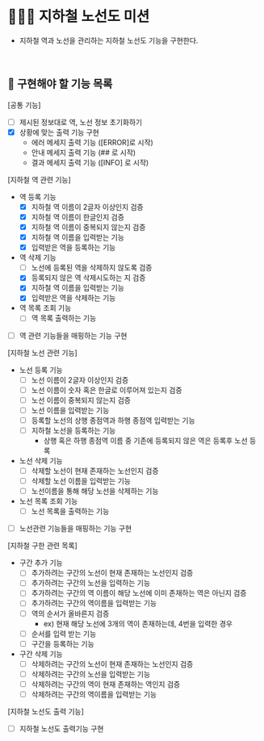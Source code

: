 # 👨🏻‍💻 지하철 노선도 미션
- 지하철 역과 노선을 관리하는 지하철 노선도 기능을 구현한다.

<br>

## 🍚 구현해야 할 기능 목록
[공통 기능]
- [ ] 제시된 정보대로 역, 노선 정보 초기화하기
- [x] 상황에 맞는 출력 기능 구현
    - 에러 메세지 출력 기능 ([ERROR]로 시작)
    - 안내 메세지 출력 기능 (## 로 시작)
    - 결과 메세지 출력 기능 ([INFO] 로 시작)

[지하철 역 관련 기능]
- 역 등록 기능
    - [x] 지하철 역 이름이 2글자 이상인지 검증
    - [x] 지하철 역 이름이 한글인지 검증
    - [x] 지하철 역 이름이 중복되지 않는지 검증
    - [x] 지하철 역 이름을 입력받는 기능
    - [x] 입력받은 역을 등록하는 기능
    
- 역 삭제 기능
    - [ ] 노선에 등록된 역을 삭제하지 않도록 검증
    - [x] 등록되지 않은 역 삭제시도하는 지 검증
    - [x] 지하철 역 이름을 입력받는 기능
    - [x] 입력받은 역을 삭제하는 기능
    
- 역 목록 조회 기능
    - [ ] 역 목록 출력하는 기능
 
- [ ] 역 관련 기능들을 매핑하는 기능 구현

[지하철 노선 관련 기능]
- 노선 등록 기능
    - [ ] 노선 이름이 2글자 이상인지 검증
    - [ ] 노선 이름이 숫자 혹은 한글로 이루어져 있는지 검증
    - [ ] 노선 이름이 중복되지 않는지 검증
    - [ ] 노선 이름을 입력받는 기능
    - [ ] 등록할 노선의 상행 종점역과 하행 종점역 입력받는 기능
    - [ ] 지하철 노선을 등록하는 기능
        - 상행 혹은 하행 종점역 이름 중 기존에 등록되지 않은 역은 등록후 노선 등록

- 노선 삭제 기능
    - [ ] 삭제할 노선이 현재 존재하는 노선인지 검증
    - [ ] 삭제할 노선 이름을 입력받는 기능
    - [ ] 노선이름을 통해 해당 노선을 삭제하는 기능
 
- 노선 목록 조회 기능
    - [ ] 노선 목록을 출력하는 기능

- [ ] 노선관련 기능들을 매핑하는 기능 구현
    
[지하철 구한 관련 목록]
- 구간 추가 기능
    - [ ] 추가하려는 구간의 노선이 현재 존재하는 노선인지 검증
    - [ ] 추가하려는 구간의 노선을 입력하는 기능
    - [ ] 추가하려는 구간의 역 이름이 해당 노선에 이미 존재하는 역은 아닌지 검증
    - [ ] 추가하려는 구간의 역이름을 입력받는 기능
    - [ ] 역의 순서가 올바른지 검증
        - ex) 현재 해당 노선에 3개의 역이 존재하는데, 4번을 입력한 경우
    - [ ] 순서를 입력 받는 기능
    - [ ] 구간을 등록하는 기능

- 구간 삭제 기능
    - [ ] 삭제하려는 구간의 노선이 현재 존재하는 노선인지 검증
    - [ ] 삭제하려는 구간의 노선을 입력받는 기능
    - [ ] 삭제하려는 구간의 역이 현재 존재하는 역인지 검증
    - [ ] 삭제하려는 구간의 역이름을 입력받는 기능
    
[지하철 노선도 출력 기능]
- [ ] 지하철 노선도 출력기능 구현

